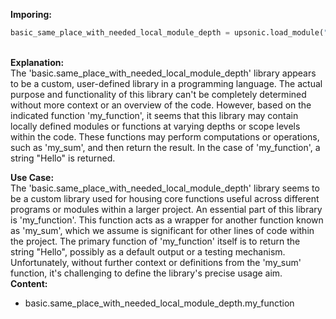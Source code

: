 <b class="custom_code_highlight_green">Imporing:</b><br>
```python
basic_same_place_with_needed_local_module_depth = upsonic.load_module("basic.same_place_with_needed_local_module_depth")
```
<br><b class="custom_code_highlight_green">Explanation:</b><br>The 'basic.same_place_with_needed_local_module_depth' library appears to be a custom, user-defined library in a programming language. The actual purpose and functionality of this library can't be completely determined without more context or an overview of the code. However, based on the indicated function 'my_function', it seems that this library may contain locally defined modules or functions at varying depths or scope levels within the code. These functions may perform computations or operations, such as 'my_sum', and then return the result. In the case of 'my_function', a string "Hello" is returned.

<b class="custom_code_highlight_green">Use Case:</b><br>The 'basic.same_place_with_needed_local_module_depth' library seems to be a custom library used for housing core functions useful across different programs or modules within a larger project. An essential part of this library is 'my_function'. This function acts as a wrapper for another function known as 'my_sum', which we assume is significant for other lines of code within the project. The primary function of 'my_function' itself is to return the string "Hello", possibly as a default output or a testing mechanism. Unfortunately, without further context or definitions from the 'my_sum' function, it's challenging to define the library's precise usage aim.
<br><b class="custom_code_highlight_green">Content:</b><br>
  - basic.same_place_with_needed_local_module_depth.my_function

